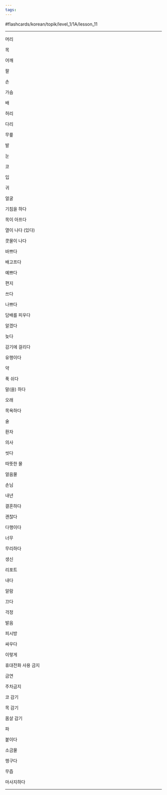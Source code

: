 ```yaml
---
tags:
---
```

#flashcards/korean/topik/level_1/1A/lesson_11

---

머리

목

어깨

팔

손

가슴

배

허리

다리

무릎

발

눈

코

입

귀

얼굴

기침을 하다

목이 아프다

열이 나다 (있다)

콧물이 나다

바쁘다

배고프다

예쁘다

편지

쓰다

나쁘다

담배를 피우다

알겠다

늦다

감기에 걸리다

유행이다

약

푹 쉬다

말(을) 하다

오래

목욕하다

술

환자

의사

씻다

따뜻한 물

얼음물

손님

내년

결혼하다

괜찮다

다행이다

너무

무리하다

생신

리포트

내다

알람

끄다

걱정

발음

피시방

싸우다

이렇게

휴대전화 사용 금지

금연

주차금지

코 감기

목 감기

몸살 감기

파

붙이다

소금물

헹구다

무즙

마사지하다

---